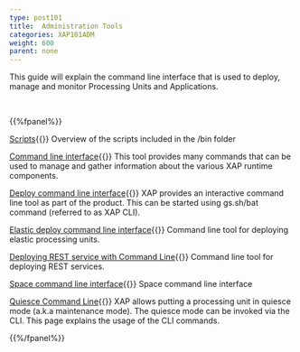 ```yaml
---
type: post101
title:  Administration Tools
categories: XAP101ADM
weight: 600
parent: none
---
```



 This guide will explain the command line interface that is used to deploy, manage and monitor Processing Units and Applications.


<br>


{{%fpanel%}}

[Scripts](./scripts.html){{<wbr>}}
Overview of the scripts included in the <XAP root>/bin folder

[Command line interface](./command-line-interface.html){{<wbr>}}
This tool provides many commands that can be used to manage and gather information about the various XAP runtime components.

[Deploy command line interface](./deploy-command-line-interface.html){{<wbr>}}
XAP provides an interactive command line tool as part of the product. This can be started using gs.sh/bat command (referred to as XAP CLI).

[Elastic deploy command line interface](./elastic-deploy-command-line-interface.html){{<wbr>}}
Command line tool for  deploying elastic processing units.

[Deploying REST service with Command Line](./rest-deploy-command-line-interface.html){{<wbr>}}
Command line tool for  deploying REST services.

[Space command line interface](./space-gigaspaces-cli.html){{<wbr>}}
Space command line interface

[Quiesce Command Line](./quiesce-command-line-interface.html){{<wbr>}}
XAP allows putting a processing unit in quiesce mode (a.k.a maintenance mode). The quiesce mode can be invoked via the CLI. This page explains the usage of the CLI commands.

{{%/fpanel%}}


